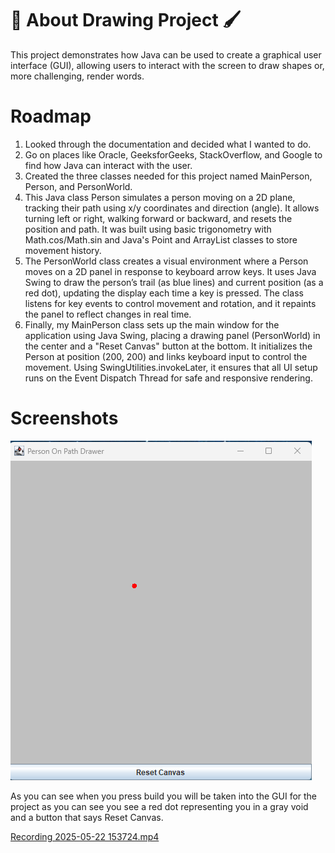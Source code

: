 # 🎨 About Drawing Project 🖌️
This project demonstrates how Java can be used to create a graphical user interface (GUI), allowing users to interact with the screen to draw shapes or, more challenging, render words.

# Roadmap
1. Looked through the documentation and decided what I wanted to do.
2. Go on places like Oracle, GeeksforGeeks, StackOverflow, and Google to find how Java can interact with the user.
3. Created the three classes needed for this project named MainPerson, Person, and PersonWorld.
4. This Java class Person simulates a person moving on a 2D plane, tracking their path using x/y coordinates and direction (angle). 
It allows turning left or right, walking forward or backward, and resets the position and path. It was built using basic trigonometry with Math.cos/Math.sin and Java's Point and ArrayList classes to store movement history.
5. The PersonWorld class creates a visual environment where a Person moves on a 2D panel in response to keyboard arrow keys.
It uses Java Swing to draw the person’s trail (as blue lines) and current position (as a red dot), updating the display each time a key is pressed. 
The class listens for key events to control movement and rotation, and it repaints the panel to reflect changes in real time.
6. Finally, my MainPerson class sets up the main window for the application using Java Swing, placing a drawing panel (PersonWorld) in the center and a "Reset Canvas" button at the bottom. 
It initializes the Person at position (200, 200) and links keyboard input to control the movement. 
Using SwingUtilities.invokeLater, it ensures that all UI setup runs on the Event Dispatch Thread for safe and responsive rendering.

# Screenshots
![Screenshot 2025-05-22 153304.png](../../../../../../Screenshots/Screenshot%202025-05-22%20153304.png)

As you can see when you press build you will be taken into the GUI for the project as you can see you see a red dot representing you in a gray void and a button that says Reset Canvas.

[Recording 2025-05-22 153724.mp4](../../../../../../Screenshots/Recording%202025-05-22%20153724.mp4)

